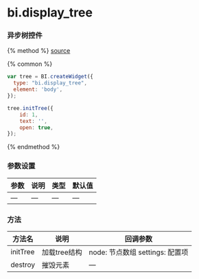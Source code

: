 # bi.display_tree

### 异步树控件

{% method %}
[source](https://jsfiddle.net/fineui/cfL6fpa1/)

{% common %}
```javascript
var tree = BI.createWidget({
  type: "bi.display_tree",
  element: 'body',
});

tree.initTree({
    id: 1,
    text: '',
    open: true,
});
```

{% endmethod %}



### 参数设置

| 参数       | 说明                   | 类型     | 默认值  |
| -------- | -------------------- | ------ | ---- |
| — | — | — | —   |



### 方法

| 方法名      | 说明     | 回调参数 |
| -------- | ------ | ---- |
| initTree | 加载tree结构 | node: 节点数组 settings: 配置项    |
| destroy | 摧毁元素 | —    |



